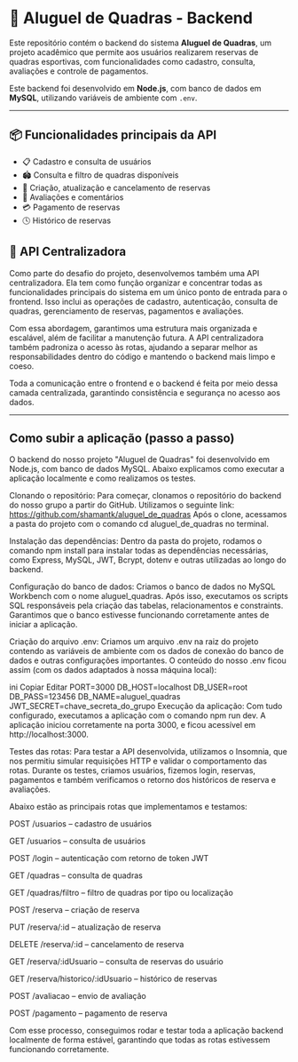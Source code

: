 # 🏐 Aluguel de Quadras - Backend

Este repositório contém o backend do sistema **Aluguel de Quadras**, um projeto acadêmico que permite aos usuários realizarem reservas de quadras esportivas, com funcionalidades como cadastro, consulta, avaliações e controle de pagamentos.

Este backend foi desenvolvido em **Node.js**, com banco de dados em **MySQL**, utilizando variáveis de ambiente com `.env`.

---

## 📦 Funcionalidades principais da API

- 📋 Cadastro e consulta de usuários
- 🏟️ Consulta e filtro de quadras disponíveis
- 📅 Criação, atualização e cancelamento de reservas
- 💬 Avaliações e comentários
- 💳 Pagamento de reservas
- 🕓 Histórico de reservas

## 🔗 API Centralizadora

Como parte do desafio do projeto, desenvolvemos também uma API centralizadora. Ela tem como função organizar e concentrar todas as funcionalidades principais do sistema em um único ponto de entrada para o frontend. Isso inclui as operações de cadastro, autenticação, consulta de quadras, gerenciamento de reservas, pagamentos e avaliações.

Com essa abordagem, garantimos uma estrutura mais organizada e escalável, além de facilitar a manutenção futura. A API centralizadora também padroniza o acesso às rotas, ajudando a separar melhor as responsabilidades dentro do código e mantendo o backend mais limpo e coeso.

Toda a comunicação entre o frontend e o backend é feita por meio dessa camada centralizada, garantindo consistência e segurança no acesso aos dados.

---

## Como subir a aplicação (passo a passo)

O backend do nosso projeto "Aluguel de Quadras" foi desenvolvido em Node.js, com banco de dados MySQL. Abaixo explicamos como executar a aplicação localmente e como realizamos os testes.

Clonando o repositório:
Para começar, clonamos o repositório do backend do nosso grupo a partir do GitHub. Utilizamos o seguinte link:
https://github.com/shamantk/aluguel_de_quadras
Após o clone, acessamos a pasta do projeto com o comando cd aluguel_de_quadras no terminal.

Instalação das dependências:
Dentro da pasta do projeto, rodamos o comando npm install para instalar todas as dependências necessárias, como Express, MySQL, JWT, Bcrypt, dotenv e outras utilizadas ao longo do backend.

Configuração do banco de dados:
Criamos o banco de dados no MySQL Workbench com o nome aluguel_quadras. Após isso, executamos os scripts SQL responsáveis pela criação das tabelas, relacionamentos e constraints. Garantimos que o banco estivesse funcionando corretamente antes de iniciar a aplicação.

Criação do arquivo .env:
Criamos um arquivo .env na raiz do projeto contendo as variáveis de ambiente com os dados de conexão do banco de dados e outras configurações importantes. O conteúdo do nosso .env ficou assim (com os dados adaptados à nossa máquina local):

ini
Copiar
Editar
PORT=3000
DB_HOST=localhost
DB_USER=root
DB_PASS=123456
DB_NAME=aluguel_quadras
JWT_SECRET=chave_secreta_do_grupo
Execução da aplicação:
Com tudo configurado, executamos a aplicação com o comando npm run dev. A aplicação iniciou corretamente na porta 3000, e ficou acessível em http://localhost:3000.

Testes das rotas:
Para testar a API desenvolvida, utilizamos o Insomnia, que nos permitiu simular requisições HTTP e validar o comportamento das rotas. Durante os testes, criamos usuários, fizemos login, reservas, pagamentos e também verificamos o retorno dos históricos de reserva e avaliações.

Abaixo estão as principais rotas que implementamos e testamos:

POST /usuarios – cadastro de usuários

GET /usuarios – consulta de usuários

POST /login – autenticação com retorno de token JWT

GET /quadras – consulta de quadras

GET /quadras/filtro – filtro de quadras por tipo ou localização

POST /reserva – criação de reserva

PUT /reserva/:id – atualização de reserva

DELETE /reserva/:id – cancelamento de reserva

GET /reserva/:idUsuario – consulta de reservas do usuário

GET /reserva/historico/:idUsuario – histórico de reservas

POST /avaliacao – envio de avaliação

POST /pagamento – pagamento de reserva

Com esse processo, conseguimos rodar e testar toda a aplicação backend localmente de forma estável, garantindo que todas as rotas estivessem funcionando corretamente.
